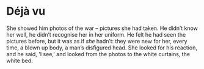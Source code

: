 Déjà vu=======



She showed him photos of the war – pictures she had taken. He didn’t know her well, he didn’t recognise her in her uniform. He felt he had seen the pictures before, but it was as if *she* hadn’t: they were new for her, every time, a blown up body, a man’s disfigured head. She looked for his reaction, and he said, 'I see,' and looked from the photos to the white curtains, the white bed.